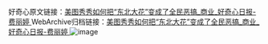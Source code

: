 好奇心原文链接：[美图秀秀如何把“东北大花”变成了全民恶搞_商业_好奇心日报-费丽婷 ](https://www.qdaily.com/articles/10114.html)
WebArchive归档链接：[美图秀秀如何把“东北大花”变成了全民恶搞_商业_好奇心日报-费丽婷 ](http://web.archive.org/web/20180912132934/http://www.qdaily.com:80/articles/10114.html)
![image](http://ww3.sinaimg.cn/large/007d5XDply1g3vv3krmmij30u0571e81)